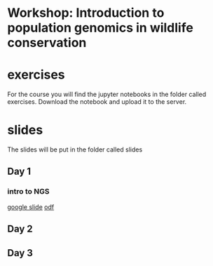 # Workshop: Introduction to population genomics in wildlife conservation


# exercises
For the course you will find the jupyter notebooks in the folder called exercises. Download the notebook and upload it to the server.

# slides
The slides will be put in the folder called slides



## Day 1

### intro to NGS
[google slide](https://docs.google.com/presentation/d/167G6KqKP6ppgpxxmBfBXnGHhx1xP2KTW9fniAd13B-Y/edit?usp=sharing) [odf](https://github.com/popgenDK/courses/blob/main/kenya2024/slides/Day1/kenya%202024%20-%20day%201%20%20Intro%20to%20NGS.pdf)



## Day 2


## Day 3
